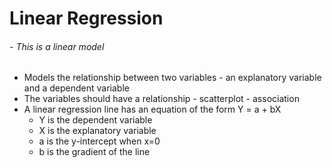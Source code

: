# Linear Regression

 ###### - This is a linear model
 - Models the relationship between two variables - an explanatory variable and a dependent variable
 - The variables should have a relationship - scatterplot - association
 - A linear regression line has an equation of the form Y = a + bX
      - Y is the dependent variable
      - X is the explanatory variable
      - a is the y-intercept when x=0
      - b is the gradient of the line
